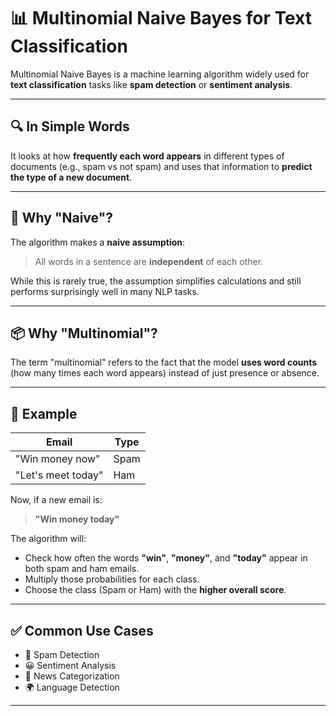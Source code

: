 # 📊 Multinomial Naive Bayes for Text Classification

Multinomial Naive Bayes is a machine learning algorithm widely used for **text classification** tasks like **spam detection** or **sentiment analysis**.

---

## 🔍 In Simple Words

It looks at how **frequently each word appears** in different types of documents (e.g., spam vs not spam) and uses that information to **predict the type of a new document**.

---

## 🧠 Why "Naive"?

The algorithm makes a **naive assumption**:  
> All words in a sentence are **independent** of each other.

While this is rarely true, the assumption simplifies calculations and still performs surprisingly well in many NLP tasks.

---

## 📦 Why "Multinomial"?

The term "multinomial" refers to the fact that the model **uses word counts** (how many times each word appears) instead of just presence or absence.

---

## 📨 Example

| Email                 | Type  |
|-----------------------|-------|
| "Win money now"       | Spam  |
| "Let's meet today"    | Ham   |

Now, if a new email is:

> **"Win money today"**

The algorithm will:

- Check how often the words **"win"**, **"money"**, and **"today"** appear in both spam and ham emails.
- Multiply those probabilities for each class.
- Choose the class (Spam or Ham) with the **higher overall score**.

---

## ✅ Common Use Cases

- 📩 Spam Detection  
- 😀 Sentiment Analysis  
- 📰 News Categorization  
- 🌍 Language Detection  

---
